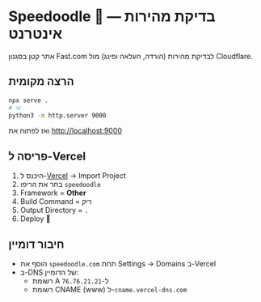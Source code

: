 # Speedoodle 🚀 — בדיקת מהירות אינטרנט

אתר קטן בסגנון Fast.com לבדיקת מהירות (הורדה, העלאה ופינג) מול Cloudflare.

## הרצה מקומית
```bash
npx serve .
# או
python3 -m http.server 9000
```
ואז לפתוח את [http://localhost:9000](http://localhost:9000)

## פריסה ל-Vercel
1. היכנס ל-[Vercel](https://vercel.com) → Import Project
2. בחר את הריפו `speedoodle`
3. Framework = **Other**
4. Build Command = ריק
5. Output Directory = `.`
6. Deploy 🚀

## חיבור דומיין
- הוסף את `speedoodle.com` תחת Settings → Domains ב-Vercel
- ב-DNS של הדומיין:
  - רשומת A ל-`76.76.21.21`
  - רשומת CNAME (www) ל-`cname.vercel-dns.com`

